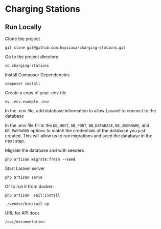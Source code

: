 
# Charging Stations

## Run Locally

Clone the project

`git clone git@github.com:hopsiasa/charging-stations.git`

Go to the project directory

`cd charging-stations`

Install Composer Dependencies

`composer install`

Create a copy of your  .env file

`mv .env.example .env`

In the  .env file,  add database information to allow Laravel to connect to the database

In the  .env file fill in the  `DB_HOST`,  `DB_PORT`,  `DB_DATABASE`,  `DB_USERNAME`,  and  `DB_PASSWORD`  options to match the credentials of the database you just created.  This will allow us to run migrations and seed the database in the next step.

Migrate the database and with seeders

`php artisan migrate:fresh --seed`

Start Laravel server

`php artisan serve`

Or to run it from docker:

`php artisan  sail:install`

`./vendor/bin/sail up`

URL for API docs 

`/api/documentation`

 

